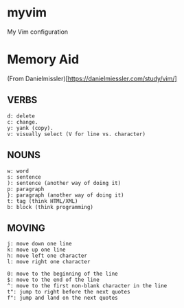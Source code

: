 # myvim
My Vim configuration

# Memory Aid

(From Danielmissler)[https://danielmiessler.com/study/vim/]

## VERBS
```
d: delete  
c: change. 
y: yank (copy). 
v: visually select (V for line vs. character) 
```
## NOUNS
```
w: word
s: sentence
): sentence (another way of doing it)
p: paragraph
}: paragraph (another way of doing it)
t: tag (think HTML/XML)
b: block (think programming)
```

## MOVING
```
j: move down one line
k: move up one line
h: move left one character
l: move right one character

0: move to the beginning of the line
$: move to the end of the line
^: move to the first non-blank character in the line
t": jump to right before the next quotes
f": jump and land on the next quotes
```


